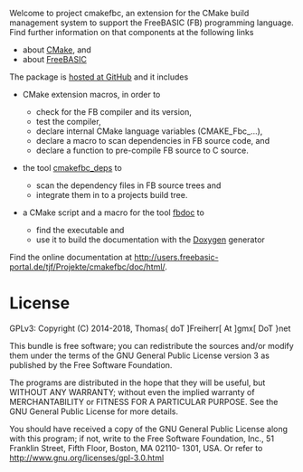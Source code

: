 Welcome to project cmakefbc, an extension for the CMake build
management system to support the FreeBASIC (FB) programming language.
Find further information on that components at the following links

- about [CMake](http://www.cmake.org), and
- about [FreeBASIC](http://www.freebasic.net)

The package is [hosted at GitHub](https://github.com/DTJF/cmakefbc) and it includes

- CMake extension macros, in order to
  - check for the FB compiler and its version,
  - test the compiler,
  - declare internal CMake language variables (CMAKE_Fbc_...),
  - declare a macro to scan dependencies in FB source code, and
  - declare a function to pre-compile FB source to C source.

- the tool [cmakefbc_deps](#PagCmakeFbDeps) to
  - scan the dependency files in FB source trees and
  - integrate them in to a projects build tree.

- a CMake script and a  macro for the tool [fbdoc](http://github.com/DTJF/fbdoc) to
  - find the executable and
  - use it to build the documentation with the [Doxygen](http://www.doxygen.org/) generator

Find the online documentation at
http://users.freebasic-portal.de/tjf/Projekte/cmakefbc/doc/html/.


License
=======

GPLv3: Copyright (C) 2014-2018, Thomas{ doT ]Freiherr[ At ]gmx[ DoT }net

This bundle is free software; you can redistribute the sources and/or
modify them under the terms of the GNU General Public License version 3
as published by the Free Software Foundation.

The programs are distributed in the hope that they will be useful, but
WITHOUT ANY WARRANTY; without even the implied warranty of
MERCHANTABILITY or FITNESS FOR A PARTICULAR PURPOSE. See the GNU
General Public License for more details.

You should have received a copy of the GNU General Public License along
with this program; if not, write to the Free Software Foundation, Inc.,
51 Franklin Street, Fifth Floor, Boston, MA 02110- 1301, USA. Or refer
to http://www.gnu.org/licenses/gpl-3.0.html
